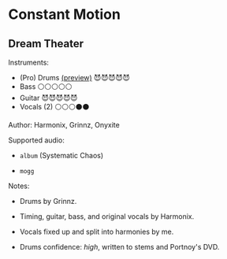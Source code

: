 # Constant Motion

## Dream Theater

Instruments:

  * (Pro) Drums [(preview)](http://pages.cs.wisc.edu/~tolly/customs/?title=constant-motion&artist=dream-theater) 😈😈😈😈😈
  * Bass ⚪️⚪️⚪️⚪️⚪️
  * Guitar 😈😈😈😈😈
  * Vocals (2) ⚪️⚪️⚪️⚫️⚫️

Author: Harmonix, Grinnz, Onyxite

Supported audio:

  * `album` (Systematic Chaos)

  * `mogg`

Notes:

  * Drums by Grinnz.

  * Timing, guitar, bass, and original vocals by Harmonix.

  * Vocals fixed up and split into harmonies by me.

  * Drums confidence: *high*, written to stems and Portnoy's DVD.

